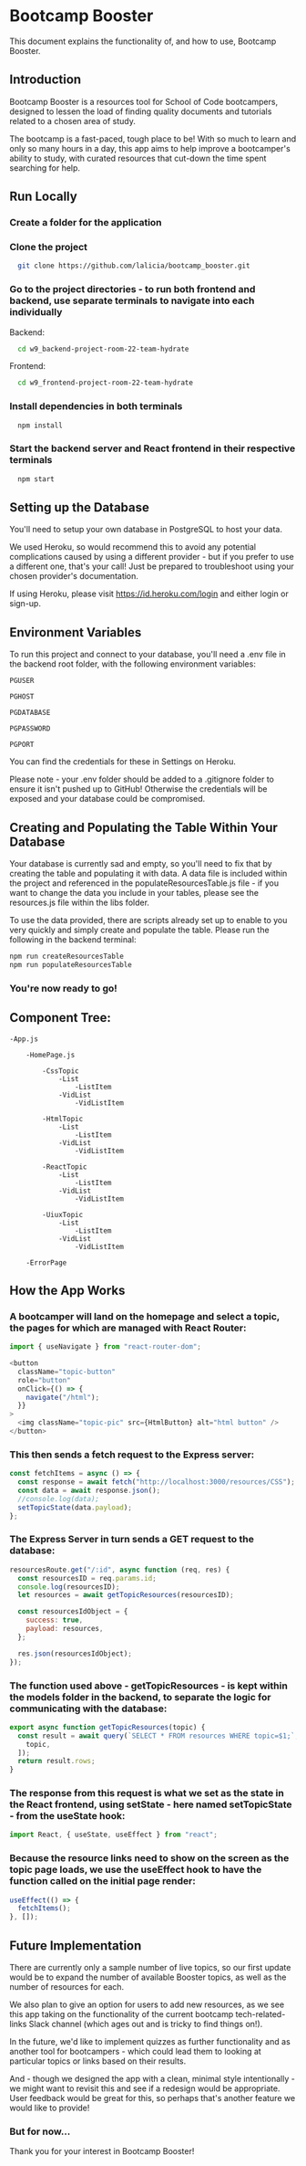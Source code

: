 # Bootcamp Booster

This document explains the functionality of, and how to use, Bootcamp Booster.

## Introduction

Bootcamp Booster is a resources tool for School of Code bootcampers, designed to lessen the load of finding quality documents and tutorials related to a chosen area of study.

The bootcamp is a fast-paced, tough place to be! With so much to learn and only so many hours in a day, this app aims to help improve a bootcamper's ability to study, with curated resources that cut-down the time spent searching for help.

## Run Locally

### Create a folder for the application

### Clone the project

```bash
  git clone https://github.com/lalicia/bootcamp_booster.git
```

### Go to the project directories - to run both frontend and backend, use separate terminals to navigate into each individually

Backend:

```bash
  cd w9_backend-project-room-22-team-hydrate
```

Frontend:

```bash
  cd w9_frontend-project-room-22-team-hydrate
```

### Install dependencies in both terminals

```bash
  npm install
```

### Start the backend server and React frontend in their respective terminals

```bash
  npm start
```

## Setting up the Database

You'll need to setup your own database in PostgreSQL to host your data.

We used Heroku, so would recommend this to avoid any potential complications caused by using a different provider - but if you prefer to use a different one, that's your call! Just be prepared to troubleshoot using your chosen provider's documentation.

If using Heroku, please visit https://id.heroku.com/login and either login or sign-up.

## Environment Variables

To run this project and connect to your database, you'll need a .env file in the backend root folder, with the following environment variables:

`PGUSER`

`PGHOST`

`PGDATABASE`

`PGPASSWORD`

`PGPORT`

You can find the credentials for these in Settings on Heroku.

Please note - your .env folder should be added to a .gitignore folder to ensure it isn't pushed up to GitHub! Otherwise the credentials will be exposed and your database could be compromised.

## Creating and Populating the Table Within Your Database

Your database is currently sad and empty, so you'll need to fix that by creating the table and populating it with data. A data file is included within the project and referenced in the populateResourcesTable.js file - if you want to change the data you include in your tables, please see the resources.js file within the libs folder.

To use the data provided, there are scripts already set up to enable to you very quickly and simply create and populate the table. Please run the following in the backend terminal:

```bash
npm run createResourcesTable
npm run populateResourcesTable
```

### You're now ready to go!

## Component Tree:

    -App.js

        -HomePage.js

            -CssTopic
                -List
                    -ListItem
                -VidList
                    -VidListItem

            -HtmlTopic
                -List
                    -ListItem
                -VidList
                    -VidListItem

            -ReactTopic
                -List
                    -ListItem
                -VidList
                    -VidListItem

            -UiuxTopic
                -List
                    -ListItem
                -VidList
                    -VidListItem

        -ErrorPage

## How the App Works

### A bootcamper will land on the homepage and select a topic, the pages for which are managed with React Router:

```js
import { useNavigate } from "react-router-dom";
```

```js
<button
  className="topic-button"
  role="button"
  onClick={() => {
    navigate("/html");
  }}
>
  <img className="topic-pic" src={HtmlButton} alt="html button" />
</button>
```

### This then sends a fetch request to the Express server:

```js
const fetchItems = async () => {
  const response = await fetch("http://localhost:3000/resources/CSS");
  const data = await response.json();
  //console.log(data);
  setTopicState(data.payload);
};
```

### The Express Server in turn sends a GET request to the database:

```js
resourcesRoute.get("/:id", async function (req, res) {
  const resourcesID = req.params.id;
  console.log(resourcesID);
  let resources = await getTopicResources(resourcesID);

  const resourcesIdObject = {
    success: true,
    payload: resources,
  };

  res.json(resourcesIdObject);
});
```

### The function used above - getTopicResources - is kept within the models folder in the backend, to separate the logic for communicating with the database:

```js
export async function getTopicResources(topic) {
  const result = await query(`SELECT * FROM resources WHERE topic=$1;`, [
    topic,
  ]);
  return result.rows;
}
```

### The response from this request is what we set as the state in the React frontend, using setState - here named setTopicState - from the useState hook:

```js
import React, { useState, useEffect } from "react";
```

### Because the resource links need to show on the screen as the topic page loads, we use the useEffect hook to have the function called on the initial page render:

```js
useEffect(() => {
  fetchItems();
}, []);
```

## Future Implementation

There are currently only a sample number of live topics, so our first update would be to expand the number of available Booster topics, as well as the number of resources for each.

We also plan to give an option for users to add new resources, as we see this app taking on the functionality of the current bootcamp tech-related-links Slack channel (which ages out and is tricky to find things on!).

In the future, we'd like to implement quizzes as further functionality and as another tool for bootcampers - which could lead them to looking at particular topics or links based on their results.

And - though we designed the app with a clean, minimal style intentionally - we might want to revisit this and see if a redesign would be appropriate. User feedback would be great for this, so perhaps that's another feature we would like to provide!

### But for now...

Thank you for your interest in Bootcamp Booster!
